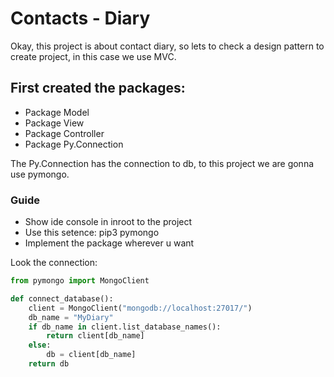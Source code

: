 # Contacts - Diary
Okay, this project is about contact diary, so lets to check a design pattern to create project, in this case we use MVC.

## First created the packages:
- Package Model
- Package View
- Package Controller
- Package Py.Connection

The Py.Connection has the connection to db, to this project we are gonna use pymongo.

### Guide
- Show ide console in inroot to the project
- Use this setence: pip3 pymongo
- Implement the package wherever u want

Look the connection:
```python
from pymongo import MongoClient

def connect_database():
    client = MongoClient("mongodb://localhost:27017/")
    db_name = "MyDiary"
    if db_name in client.list_database_names():
        return client[db_name]
    else:
        db = client[db_name]
    return db
```
